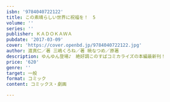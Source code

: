 ```yaml
---
isbn: '9784040722122'
title: この素晴らしい世界に祝福を！　5
volume: ''
series: ''
publisher: ＫＡＤＯＫＡＷＡ
pubdate: '2017-03-09'
cover: 'https://cover.openbd.jp/9784040722122.jpg'
author: 渡真仁／著 三嶋くろね／著 暁なつめ／原著
description: ゆんゆん登場♪　絶好調このすばコミカライズの本編最新刊！
price: '620'
genre: ''
target: 一般
format: コミック
content: コミックス・劇画

---
```

